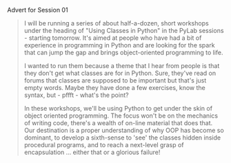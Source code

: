 Advert for Session 01

> I will be running a series of about half-a-dozen, short workshops under the heading of "Using Classes in Python" in the PyLab sessions - starting tomorrow. It's aimed at people who have had a bit of experience in programming in Python and are looking for the spark that can jump the gap and brings object-oriented programming to life.
> 
> I wanted to run them because a theme that I hear from people is that they don't get what classes are for in Python. Sure, they've read on forums that classes are supposed to be important but that's just empty words. Maybe they have done a few exercises, know the syntax, but - pffft - what's the point?
> 
> In these workshops, we'll be using Python to get under the skin of object oriented programming. The focus won't be on the mechanics of writing code, there's a wealth of on-line material that does that. Our destination is a proper understanding of why OOP has become so dominant, to develop a sixth-sense to 'see' the classes hidden inside procedural programs, and to reach a next-level grasp of encapsulation ... either that or a glorious failure! 
